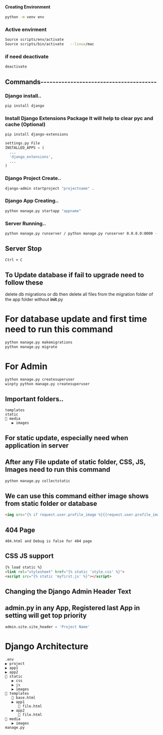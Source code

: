 #### Creating Environment
```bash
python -m venv env
```

### Active envirment
```bash
Source scripts/env/activate
Source scripts/bin/activate   --linux/mac
```
### if need deactivate
```bash
deactivate
```


## Commands---------------------------------------
### Django install..
```bash
pip install django
```

### Install Django Extensions Package It will help to clear pyc and cache (Optional)
```bash
pip install django-extensions
```
```py
settings.py File
INSTALLED_APPS = (
  ...
  'django_extensions',
  ...
)
```
### Django Project Create..
```bash
django-admin startproject "projectname" .
```
### Django App Creating..
```bash
python manage.py startapp "appname"
```
### Server Running..
```bash
python manage.py runserver / python manage.py runserver 0.0.0.0:8000 --noreload
```

## Server Stop
```bash
Ctrl + C
```


## To Update database if fail to upgrade need to follow these
delete db migrations or db
then delete all files from the migration folder of the app folder without __init__.py

# For database update and first time need to run this command
```bash
python manage.py makemigrations
python manage.py migrate
```
# For Admin
```bash
python manage.py createsuperuser
winpty python manage.py createsuperuser 
```

## Important folders..
```
templates
static
🔽 media
   ▶️ images 
```
## For static update, especially need when application in server
## After any File update of static folder, CSS, JS, Images need to run this command
```bash
python manage.py collectstatic
```
## We can use this command either image shows from static folder or database
```html
<img src="{% if request.user.profile_image %}{{request.user.profile_image.url}}{% else %}{% static "images/profile/user.png" %}{% endif %}" alt="" width="35" height="35" class="rounded-circle">
```

## 404 Page
```
404.html and Debug is false for 404 page
```

## CSS JS support
```html
{% load static %}
<link rel="stylesheet" href="{% static 'style.css' %}">
<script src="{% static 'myfirst.js' %}"></script>
```

## Changing the Django Admin Header Text
## admin.py in any App, Registered last App in setting will get top priority
```py
admin.site.site_header = 'Project Name'   
```

# Django Architecture
```
.env
▶️ project
▶️ app1
▶️ app2
🔽 static
   ▶️ css
   ▶️ js
   ▶️ images
🔽 templates
   📄 base.html
   ▶️ app1
      📄 file.html
   ▶️ app2
      📄 file.html
🔽 media
   ▶️ images 
manage.py
```
